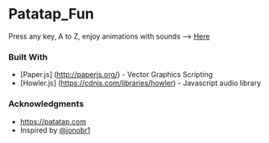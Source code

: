 # Patatap_Fun

Press any key, A to Z, enjoy animations with sounds --> [Here](https://lzhao819.github.io/Patatap_Fun/)

### Built With

* [Paper.js] (http://paperjs.org/) - Vector Graphics Scripting
* [Howler.js] (https://cdnjs.com/libraries/howler) - Javascript audio library

### Acknowledgments

* https://patatap.com
* Inspired by [@jonobr1](https://github.com/jonobr1/Neuronal-Synchrony#neuronal-synchrony) 
